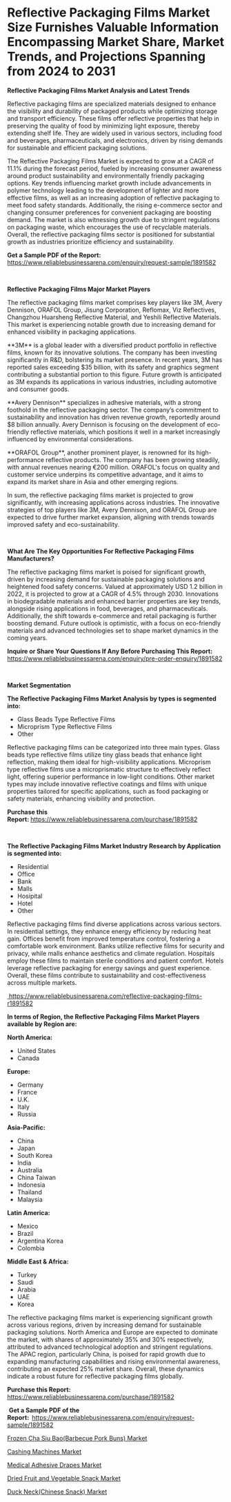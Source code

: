 <p><h1>Reflective Packaging Films Market Size Furnishes Valuable Information Encompassing Market Share, Market Trends, and Projections Spanning from 2024 to 2031</h1></p><p><strong>Reflective Packaging Films Market Analysis and Latest Trends</strong></p>
<p><p>Reflective packaging films are specialized materials designed to enhance the visibility and durability of packaged products while optimizing storage and transport efficiency. These films offer reflective properties that help in preserving the quality of food by minimizing light exposure, thereby extending shelf life. They are widely used in various sectors, including food and beverages, pharmaceuticals, and electronics, driven by rising demands for sustainable and efficient packaging solutions.</p><p>The Reflective Packaging Films Market is expected to grow at a CAGR of 11.1% during the forecast period, fueled by increasing consumer awareness around product sustainability and environmentally friendly packaging options. Key trends influencing market growth include advancements in polymer technology leading to the development of lighter and more effective films, as well as an increasing adoption of reflective packaging to meet food safety standards. Additionally, the rising e-commerce sector and changing consumer preferences for convenient packaging are boosting demand. The market is also witnessing growth due to stringent regulations on packaging waste, which encourages the use of recyclable materials. Overall, the reflective packaging films sector is positioned for substantial growth as industries prioritize efficiency and sustainability.</p></p>
<p><strong>Get a Sample PDF of the Report:&nbsp;</strong> <a href="https://www.reliablebusinessarena.com/enquiry/request-sample/1891582?utm_campaign=1730&utm_medium=2&utm_source=Github&utm_content=ia&utm_term=24102024&utm_id=reflective-packaging-films">https://www.reliablebusinessarena.com/enquiry/request-sample/1891582</a></p>
<p>&nbsp;</p>
<p><strong>Reflective Packaging Films Major Market Players</strong></p>
<p><p>The reflective packaging films market comprises key players like 3M, Avery Dennison, ORAFOL Group, Jisung Corporation, Reflomax, Viz Reflectives, Changzhou Huarsheng Reflective Material, and Yeshili Reflective Materials. This market is experiencing notable growth due to increasing demand for enhanced visibility in packaging applications.</p><p>**3M** is a global leader with a diversified product portfolio in reflective films, known for its innovative solutions. The company has been investing significantly in R&D, bolstering its market presence. In recent years, 3M has reported sales exceeding $35 billion, with its safety and graphics segment contributing a substantial portion to this figure. Future growth is anticipated as 3M expands its applications in various industries, including automotive and consumer goods.</p><p>**Avery Dennison** specializes in adhesive materials, with a strong foothold in the reflective packaging sector. The company’s commitment to sustainability and innovation has driven revenue growth, reportedly around $8 billion annually. Avery Dennison is focusing on the development of eco-friendly reflective materials, which positions it well in a market increasingly influenced by environmental considerations.</p><p>**ORAFOL Group**, another prominent player, is renowned for its high-performance reflective products. The company has been growing steadily, with annual revenues nearing €200 million. ORAFOL's focus on quality and customer service underpins its competitive advantage, and it aims to expand its market share in Asia and other emerging regions.</p><p>In sum, the reflective packaging films market is projected to grow significantly, with increasing applications across industries. The innovative strategies of top players like 3M, Avery Dennison, and ORAFOL Group are expected to drive further market expansion, aligning with trends towards improved safety and eco-sustainability.</p></p>
<p>&nbsp;</p>
<p><strong>What Are The Key Opportunities For Reflective Packaging Films Manufacturers?</strong></p>
<p><p>The reflective packaging films market is poised for significant growth, driven by increasing demand for sustainable packaging solutions and heightened food safety concerns. Valued at approximately USD 1.2 billion in 2022, it is projected to grow at a CAGR of 4.5% through 2030. Innovations in biodegradable materials and enhanced barrier properties are key trends, alongside rising applications in food, beverages, and pharmaceuticals. Additionally, the shift towards e-commerce and retail packaging is further boosting demand. Future outlook is optimistic, with a focus on eco-friendly materials and advanced technologies set to shape market dynamics in the coming years.</p></p>
<p><strong>Inquire or Share Your Questions If Any Before Purchasing This Report:</strong> <a href="https://www.reliablebusinessarena.com/enquiry/pre-order-enquiry/1891582?utm_campaign=1730&utm_medium=2&utm_source=Github&utm_content=ia&utm_term=24102024&utm_id=reflective-packaging-films">https://www.reliablebusinessarena.com/enquiry/pre-order-enquiry/1891582</a></p>
<p>&nbsp;</p>
<p><strong>Market Segmentation</strong></p>
<p><strong>The Reflective Packaging Films Market Analysis by types is segmented into:</strong></p>
<p><ul><li>Glass Beads Type Reflective Films</li><li>Microprism Type Reflective Films</li><li>Other</li></ul></p>
<p><p>Reflective packaging films can be categorized into three main types. Glass beads type reflective films utilize tiny glass beads that enhance light reflection, making them ideal for high-visibility applications. Microprism type reflective films use a microprismatic structure to effectively reflect light, offering superior performance in low-light conditions. Other market types may include innovative reflective coatings and films with unique properties tailored for specific applications, such as food packaging or safety materials, enhancing visibility and protection.</p></p>
<p><strong>Purchase this Report:&nbsp;</strong><a href="https://www.reliablebusinessarena.com/purchase/1891582?utm_campaign=1730&utm_medium=2&utm_source=Github&utm_content=ia&utm_term=24102024&utm_id=reflective-packaging-films">https://www.reliablebusinessarena.com/purchase/1891582</a></p>
<p>&nbsp;</p>
<p><strong>The Reflective Packaging Films Market Industry Research by Application is segmented into:</strong></p>
<p><ul><li>Residential</li><li>Office</li><li>Bank</li><li>Malls</li><li>Hosipital</li><li>Hotel</li><li>Other</li></ul></p>
<p><p>Reflective packaging films find diverse applications across various sectors. In residential settings, they enhance energy efficiency by reducing heat gain. Offices benefit from improved temperature control, fostering a comfortable work environment. Banks utilize reflective films for security and privacy, while malls enhance aesthetics and climate regulation. Hospitals employ these films to maintain sterile conditions and patient comfort. Hotels leverage reflective packaging for energy savings and guest experience. Overall, these films contribute to sustainability and cost-effectiveness across multiple markets.</p></p>
<p><a href="https://www.reliablebusinessarena.com/reflective-packaging-films-r1891582?utm_campaign=1730&utm_medium=2&utm_source=Github&utm_content=ia&utm_term=24102024&utm_id=reflective-packaging-films">&nbsp;https://www.reliablebusinessarena.com/reflective-packaging-films-r1891582</a></p>
<p><strong>In terms of Region, the Reflective Packaging Films Market Players available by Region are:</strong></p>
<p>
    <p> <strong> North America: </strong>
        <ul>
            <li>United States</li>
            <li>Canada</li>
        </ul>
        </p> 
    <p> <strong> Europe: </strong>
        <ul>
            <li>Germany</li>
            <li>France</li>
            <li>U.K.</li>
            <li>Italy</li>
            <li>Russia</li>
        </ul>
        </p> 
    <p> <strong> Asia-Pacific: </strong>
        <ul>
            <li>China</li>
            <li>Japan</li>
            <li>South Korea</li>
            <li>India</li>
            <li>Australia</li>
            <li>China Taiwan</li>
            <li>Indonesia</li>
            <li>Thailand</li>
            <li>Malaysia</li>
        </ul>
        </p> 
    <p> <strong> Latin America: </strong>
        <ul>
            <li>Mexico</li>
            <li>Brazil</li>
            <li>Argentina Korea</li>
            <li>Colombia</li>
        </ul>
        </p> 
    <p> <strong> Middle East & Africa: </strong>
        <ul>
            <li>Turkey</li>
            <li>Saudi</li>
            <li>Arabia</li>
            <li>UAE</li>
            <li>Korea</li>
        </ul>
    </p>
    </p>
<p><p>The reflective packaging films market is experiencing significant growth across various regions, driven by increasing demand for sustainable packaging solutions. North America and Europe are expected to dominate the market, with shares of approximately 35% and 30% respectively, attributed to advanced technological adoption and stringent regulations. The APAC region, particularly China, is poised for rapid growth due to expanding manufacturing capabilities and rising environmental awareness, contributing an expected 25% market share. Overall, these dynamics indicate a robust future for reflective packaging films globally.</p></p>
<p><strong>Purchase this Report: </strong><a href="https://www.reliablebusinessarena.com/purchase/1891582?utm_campaign=1730&utm_medium=2&utm_source=Github&utm_content=ia&utm_term=24102024&utm_id=reflective-packaging-films">https://www.reliablebusinessarena.com/purchase/1891582</a></p>
<p>&nbsp;<strong>Get a Sample PDF of the Report:&nbsp;&nbsp;</strong><a href="https://www.reliablebusinessarena.com/enquiry/request-sample/1891582?utm_campaign=1730&utm_medium=2&utm_source=Github&utm_content=ia&utm_term=24102024&utm_id=reflective-packaging-films">https://www.reliablebusinessarena.com/enquiry/request-sample/1891582</a></p>
<p><strong></strong></p>
<p><p><a href="https://www.linkedin.com/pulse/navigating-global-frozen-cha-siu-baobarbecue-pork-buns-x0dxe?utm_campaign=1730&utm_medium=2&utm_source=Github&utm_content=ia&utm_term=24102024&utm_id=reflective-packaging-films">Frozen Cha Siu Bao(Barbecue Pork Buns) Market</a></p><p><a href="https://www.linkedin.com/pulse/cashing-machines-market-size-segmentation-trends-growth-analysis-4k1zf?utm_campaign=1730&utm_medium=2&utm_source=Github&utm_content=ia&utm_term=24102024&utm_id=reflective-packaging-films">Cashing Machines Market</a></p><p><a href="https://www.linkedin.com/pulse/medical-adhesive-drapes-market-regional-outlook-competition-ueuee?utm_campaign=1730&utm_medium=2&utm_source=Github&utm_content=ia&utm_term=24102024&utm_id=reflective-packaging-films">Medical Adhesive Drapes Market</a></p><p><a href="https://www.linkedin.com/pulse/dried-fruit-vegetable-snack-revenue-growth-report-2024-2031-y7jrf?utm_campaign=1730&utm_medium=2&utm_source=Github&utm_content=ia&utm_term=24102024&utm_id=reflective-packaging-films">Dried Fruit and Vegetable Snack Market</a></p><p><a href="https://www.linkedin.com/pulse/duck-neckchinese-snack-market-outlook-forecast-from-2024-2031-7yqzf?utm_campaign=1730&utm_medium=2&utm_source=Github&utm_content=ia&utm_term=24102024&utm_id=reflective-packaging-films">Duck Neck(Chinese Snack) Market</a></p></p>
